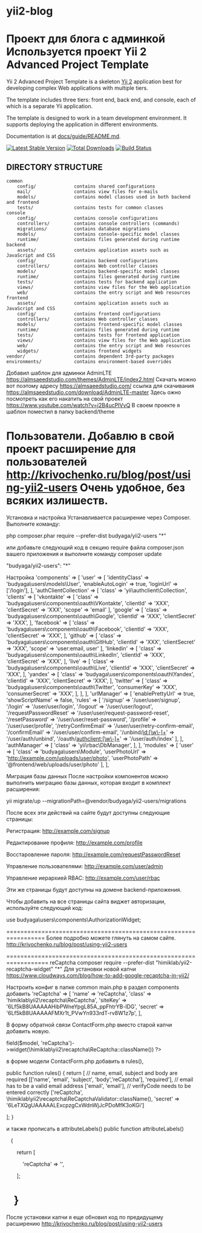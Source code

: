 # yii2-blog
Проект для блога с админкой
Используется проект Yii 2 Advanced Project Template
===============================

Yii 2 Advanced Project Template is a skeleton [Yii 2](http://www.yiiframework.com/) application best for
developing complex Web applications with multiple tiers.

The template includes three tiers: front end, back end, and console, each of which
is a separate Yii application.

The template is designed to work in a team development environment. It supports
deploying the application in different environments.

Documentation is at [docs/guide/README.md](docs/guide/README.md).

[![Latest Stable Version](https://poser.pugx.org/yiisoft/yii2-app-advanced/v/stable.png)](https://packagist.org/packages/yiisoft/yii2-app-advanced)
[![Total Downloads](https://poser.pugx.org/yiisoft/yii2-app-advanced/downloads.png)](https://packagist.org/packages/yiisoft/yii2-app-advanced)
[![Build Status](https://travis-ci.org/yiisoft/yii2-app-advanced.svg?branch=master)](https://travis-ci.org/yiisoft/yii2-app-advanced)

DIRECTORY STRUCTURE
-------------------

```
common
    config/              contains shared configurations
    mail/                contains view files for e-mails
    models/              contains model classes used in both backend and frontend
    tests/               contains tests for common classes    
console
    config/              contains console configurations
    controllers/         contains console controllers (commands)
    migrations/          contains database migrations
    models/              contains console-specific model classes
    runtime/             contains files generated during runtime
backend
    assets/              contains application assets such as JavaScript and CSS
    config/              contains backend configurations
    controllers/         contains Web controller classes
    models/              contains backend-specific model classes
    runtime/             contains files generated during runtime
    tests/               contains tests for backend application    
    views/               contains view files for the Web application
    web/                 contains the entry script and Web resources
frontend
    assets/              contains application assets such as JavaScript and CSS
    config/              contains frontend configurations
    controllers/         contains Web controller classes
    models/              contains frontend-specific model classes
    runtime/             contains files generated during runtime
    tests/               contains tests for frontend application
    views/               contains view files for the Web application
    web/                 contains the entry script and Web resources
    widgets/             contains frontend widgets
vendor/                  contains dependent 3rd-party packages
environments/            contains environment-based overrides
```

Добавил шаблон для админки AdminLTE https://almsaeedstudio.com/themes/AdminLTE/index2.html
Скачать можно вот поэтому адресу https://almsaeedstudio.com/
ссылка для скачивания https://almsaeedstudio.com/download/AdminLTE-master
Здесь ожно посмотреть как его накатить на свой проект https://www.youtube.com/watch?v=j2B4ucPIVvQ
В своем проекте я шаблон поместил в папку backend/theme

Пользователи.
Добавлю в свой проект расширение для пользователей http://krivochenko.ru/blog/post/using-yii2-users
Очень удобное, без всяких излишеств.
================================================================================================
Установка и настройка
Устанавливается расширение через Composer. Выполните команду:

php composer.phar require --prefer-dist budyaga/yii2-users "*"

или добавьте следующий код в секцию require файла composer.json вашего приложения и выполните команду composer update

"budyaga/yii2-users": "*"

Настройка
'components' => [
    'user' => [
        'identityClass' => 'budyaga\users\models\User',
        'enableAutoLogin' => true,
        'loginUrl' => ['/login'],
    ],
    'authClientCollection' => [
        'class' => 'yii\authclient\Collection',
        'clients' => [
            'vkontakte' => [
                'class' => 'budyaga\users\components\oauth\VKontakte',
                'clientId' => 'XXX',
                'clientSecret' => 'XXX',
                'scope' => 'email'
            ],
            'google' => [
                'class' => 'budyaga\users\components\oauth\Google',
                'clientId' => 'XXX',
                'clientSecret' => 'XXX',
            ],
            'facebook' => [
                'class' => 'budyaga\users\components\oauth\Facebook',
                'clientId' => 'XXX',
                'clientSecret' => 'XXX',
            ],
            'github' => [
                'class' => 'budyaga\users\components\oauth\GitHub',
                'clientId' => 'XXX',
                'clientSecret' => 'XXX',
                'scope' => 'user:email, user'
            ],
            'linkedin' => [
                'class' => 'budyaga\users\components\oauth\LinkedIn',
                'clientId' => 'XXX',
                'clientSecret' => 'XXX',
            ],
            'live' => [
                'class' => 'budyaga\users\components\oauth\Live',
                'clientId' => 'XXX',
                'clientSecret' => 'XXX',
            ],
            'yandex' => [
                'class' => 'budyaga\users\components\oauth\Yandex',
                'clientId' => 'XXX',
                'clientSecret' => 'XXX',
            ],
            'twitter' => [
                'class' => 'budyaga\users\components\oauth\Twitter',
                'consumerKey' => 'XXX',
                'consumerSecret' => 'XXX',
            ],
        ],
    ],
    'urlManager' => [
        'enablePrettyUrl' => true,
        'showScriptName' => false,
        'rules' => [
            '/signup' => '/user/user/signup',
            '/login' => '/user/user/login',
            '/logout' => '/user/user/logout',
            '/requestPasswordReset' => '/user/user/request-password-reset',
            '/resetPassword' => '/user/user/reset-password',
            '/profile' => '/user/user/profile',
            '/retryConfirmEmail' => '/user/user/retry-confirm-email',
            '/confirmEmail' => '/user/user/confirm-email',
            '/unbind/<id:[\w\-]+>' => '/user/auth/unbind',
            '/oauth/<authclient:[\w\-]+>' => '/user/auth/index'
        ],
    ],
    'authManager' => [
        'class' => 'yii\rbac\DbManager',
    ],
],
'modules' => [
    'user' => [
        'class' => 'budyaga\users\Module',
        'userPhotoUrl' => 'http://example.com/uploads/user/photo',
        'userPhotoPath' => '@frontend/web/uploads/user/photo'
    ],
],

Миграция базы данных
После настройки компонентов можно выполнить миграцию базы данных, которая входит в комплект расширения:

yii migrate/up --migrationPath=@vendor/budyaga/yii2-users/migrations

После всех эти действий на сайте будут доступны следующие страницы:

Регистрация: http://example.com/signup

Редактирование профиля: http://example.com/profile

Восстаровление пароля: http://example.com/requestPasswordReset

Управление пользователями: http://example.com/user/admin

Управление иерархией RBAC: http://example.com/user/rbac

Эти же страницы будут доступны на домене backend-приложения.

Чтобы добавить на все страницы сайта виджет авторизации, используйте следующий код:

use budyaga\users\components\AuthorizationWidget;
<?= AuthorizationWidget::widget() ?>
=================================================================
Более подробно можете глянуть на самом сайте. http://krivochenko.ru/blog/post/using-yii2-users

==================================================================
reCaptcha 
composer require --prefer-dist "himiklab/yii2-recaptcha-widget" "*"
Для установки новой капчи
https://www.cloudways.com/blog/how-to-add-google-recaptcha-in-yii2/

Настроить конфиг в папке common
main.php в раздел components добавить
'reCaptcha' => [
            'name' => 'reCaptcha',
            'class' => 'himiklab\yii2\recaptcha\ReCaptcha',
            'siteKey' => '6Lf5kB8UAAAAAHibPWneYpgL85A_ppFhtrYB-lDG',
            'secret' => '6Lf5kB8UAAAAAFMXr1t_PVwYn933rdT-rv8W1z7p',
        ],

В форму обратной связи ContactForm.php
вместо старой капчи добавить новую.
<?= $form->field($model, 'reCaptcha')->widget(\himiklab\yii2\recaptcha\ReCaptcha::className()) ?>

в форме модели ContactForm.php
добавить в rules(),

public function rules()
{
return [
// name, email, subject and body are required
[['name', 'email', 'subject', 'body','reCaptcha'], 'required'],
// email has to be a valid email address
['email', 'email'],
// verifyCode needs to be entered correctly
['reCaptcha', \himiklab\yii2\recaptcha\ReCaptchaValidator::className(), 'secret' => '6LeTXQgUAAAAALExcpzgCxWdnWjJcPDoMfK3oKGi']

];
}

и также прописать в attributeLabels()
public function attributeLabels()

   {

       return [

           'reCaptcha' => '',

       ];

   }
================================================================================
После установки капчи я еще обновил код по предидущему расширению
http://krivochenko.ru/blog/post/using-yii2-users


